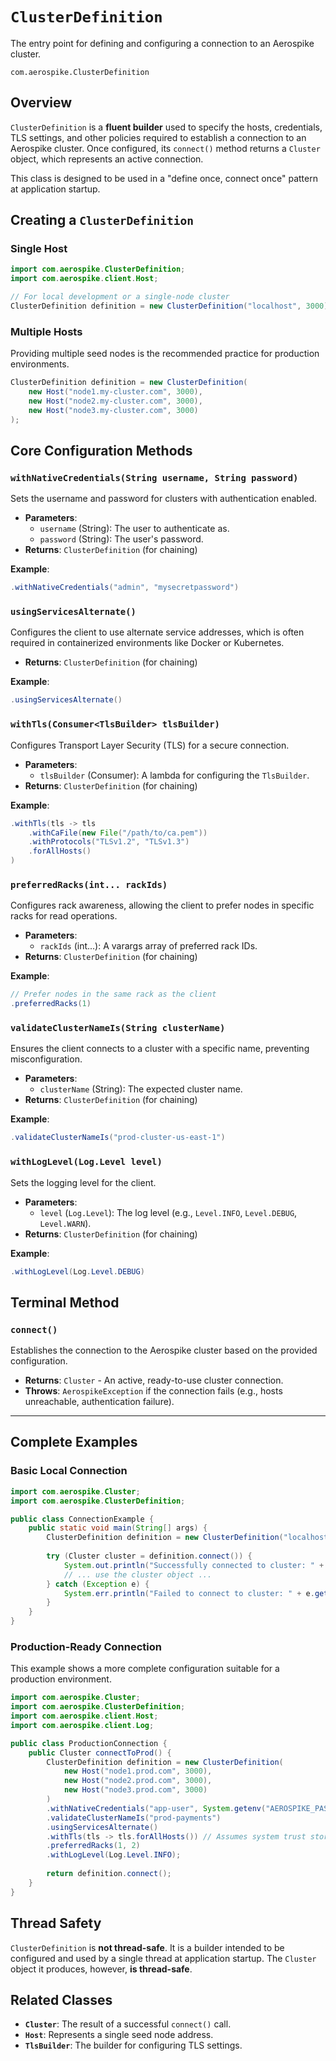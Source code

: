 # `ClusterDefinition`

The entry point for defining and configuring a connection to an Aerospike cluster.

`com.aerospike.ClusterDefinition`

## Overview

`ClusterDefinition` is a **fluent builder** used to specify the hosts, credentials, TLS settings, and other policies required to establish a connection to an Aerospike cluster. Once configured, its `connect()` method returns a `Cluster` object, which represents an active connection.

This class is designed to be used in a "define once, connect once" pattern at application startup.

## Creating a `ClusterDefinition`

### Single Host

```java
import com.aerospike.ClusterDefinition;
import com.aerospike.client.Host;

// For local development or a single-node cluster
ClusterDefinition definition = new ClusterDefinition("localhost", 3000);
```

### Multiple Hosts

Providing multiple seed nodes is the recommended practice for production environments.

```java
ClusterDefinition definition = new ClusterDefinition(
    new Host("node1.my-cluster.com", 3000),
    new Host("node2.my-cluster.com", 3000),
    new Host("node3.my-cluster.com", 3000)
);
```

## Core Configuration Methods

### `withNativeCredentials(String username, String password)`

Sets the username and password for clusters with authentication enabled.

- **Parameters**:
    - `username` (String): The user to authenticate as.
    - `password` (String): The user's password.
- **Returns**: `ClusterDefinition` (for chaining)

**Example**:
```java
.withNativeCredentials("admin", "mysecretpassword")
```

### `usingServicesAlternate()`

Configures the client to use alternate service addresses, which is often required in containerized environments like Docker or Kubernetes.

- **Returns**: `ClusterDefinition` (for chaining)

**Example**:
```java
.usingServicesAlternate()
```

### `withTls(Consumer<TlsBuilder> tlsBuilder)`

Configures Transport Layer Security (TLS) for a secure connection.

- **Parameters**:
    - `tlsBuilder` (Consumer): A lambda for configuring the `TlsBuilder`.
- **Returns**: `ClusterDefinition` (for chaining)

**Example**:
```java
.withTls(tls -> tls
    .withCaFile(new File("/path/to/ca.pem"))
    .withProtocols("TLSv1.2", "TLSv1.3")
    .forAllHosts()
)
```

### `preferredRacks(int... rackIds)`

Configures rack awareness, allowing the client to prefer nodes in specific racks for read operations.

- **Parameters**:
    - `rackIds` (int...): A varargs array of preferred rack IDs.
- **Returns**: `ClusterDefinition` (for chaining)

**Example**:
```java
// Prefer nodes in the same rack as the client
.preferredRacks(1)
```

### `validateClusterNameIs(String clusterName)`

Ensures the client connects to a cluster with a specific name, preventing misconfiguration.

- **Parameters**:
    - `clusterName` (String): The expected cluster name.
- **Returns**: `ClusterDefinition` (for chaining)

**Example**:
```java
.validateClusterNameIs("prod-cluster-us-east-1")
```

### `withLogLevel(Log.Level level)`

Sets the logging level for the client.

- **Parameters**:
    - `level` (`Log.Level`): The log level (e.g., `Level.INFO`, `Level.DEBUG`, `Level.WARN`).
- **Returns**: `ClusterDefinition` (for chaining)

**Example**:
```java
.withLogLevel(Log.Level.DEBUG)
```

## Terminal Method

### `connect()`

Establishes the connection to the Aerospike cluster based on the provided configuration.

- **Returns**: `Cluster` - An active, ready-to-use cluster connection.
- **Throws**: `AerospikeException` if the connection fails (e.g., hosts unreachable, authentication failure).

---

## Complete Examples

### Basic Local Connection

```java
import com.aerospike.Cluster;
import com.aerospike.ClusterDefinition;

public class ConnectionExample {
    public static void main(String[] args) {
        ClusterDefinition definition = new ClusterDefinition("localhost", 3000);
        
        try (Cluster cluster = definition.connect()) {
            System.out.println("Successfully connected to cluster: " + cluster.getClusterName());
            // ... use the cluster object ...
        } catch (Exception e) {
            System.err.println("Failed to connect to cluster: " + e.getMessage());
        }
    }
}
```

### Production-Ready Connection

This example shows a more complete configuration suitable for a production environment.

```java
import com.aerospike.Cluster;
import com.aerospike.ClusterDefinition;
import com.aerospike.client.Host;
import com.aerospike.client.Log;

public class ProductionConnection {
    public Cluster connectToProd() {
        ClusterDefinition definition = new ClusterDefinition(
            new Host("node1.prod.com", 3000),
            new Host("node2.prod.com", 3000),
            new Host("node3.prod.com", 3000)
        )
        .withNativeCredentials("app-user", System.getenv("AEROSPIKE_PASSWORD"))
        .validateClusterNameIs("prod-payments")
        .usingServicesAlternate()
        .withTls(tls -> tls.forAllHosts()) // Assumes system trust store is configured
        .preferredRacks(1, 2)
        .withLogLevel(Log.Level.INFO);
        
        return definition.connect();
    }
}
```

## Thread Safety

`ClusterDefinition` is **not thread-safe**. It is a builder intended to be configured and used by a single thread at application startup. The `Cluster` object it produces, however, **is thread-safe**.

## Related Classes

- **`Cluster`**: The result of a successful `connect()` call.
- **`Host`**: Represents a single seed node address.
- **`TlsBuilder`**: The builder for configuring TLS settings.
